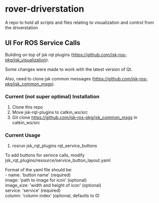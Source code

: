 # rover-driverstation
A repo to hold all scripts and files relating to visualization and control from the driverstation

## UI For ROS Service Calls
Building on top of jsk rqt plugins (https://github.com/jsk-ros-pkg/jsk_visualization).  

Some changes were made to work with the latest version of Qt.  

Also, need to clone jsk common messages (https://github.com/jsk-ros-pkg/jsk_common_msgs).

### Current (not super optimal) Installation
1. Clone this repo
2. Move jsk-rqt-plugins to catkin_ws/src
3. Git clone https://github.com/jsk-ros-pkg/jsk_common_msgs in catkin_ws/src

### Current Usage
1. rosrun jsk_rqt_plugins rqt_service_buttons  

To add buttons for serivce calls, modify
jsk_rqt_plugins/resource/service_button_layout.yaml

Format of the yaml file should be:  
\- name: 'button name' (required)  
  image: 'path to image for icon' (optional)  
  image_size: 'width and height of icon' (optional)  
  service: 'service' (required)  
  column: 'column index' (optional, defaults to 0)  

